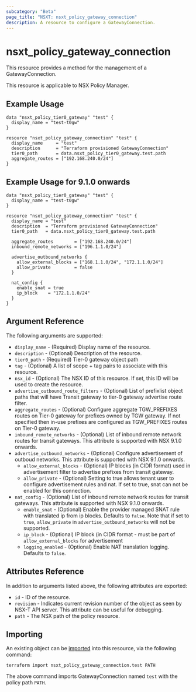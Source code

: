 ```yaml
---
subcategory: "Beta"
page_title: "NSXT: nsxt_policy_gateway_connection"
description: A resource to configure a GatewayConnection.
---
```


# nsxt_policy_gateway_connection

This resource provides a method for the management of a GatewayConnection.

This resource is applicable to NSX Policy Manager.

## Example Usage

```hcl
data "nsxt_policy_tier0_gateway" "test" {
  display_name = "test-t0gw"
}

resource "nsxt_policy_gateway_connection" "test" {
  display_name     = "test"
  description      = "Terraform provisioned GatewayConnection"
  tier0_path       = data.nsxt_policy_tier0_gateway.test.path
  aggregate_routes = ["192.168.240.0/24"]
}
```

## Example Usage for 9.1.0 onwards

```hcl
data "nsxt_policy_tier0_gateway" "test" {
  display_name = "test-t0gw"
}

resource "nsxt_policy_gateway_connection" "test" {
  display_name = "test"
  description  = "Terraform provisioned GatewayConnection"
  tier0_path   = data.nsxt_policy_tier0_gateway.test.path

  aggregate_routes        = ["192.168.240.0/24"]
  inbound_remote_networks = ["196.1.1.0/24"]

  advertise_outbound_networks {
    allow_external_blocks = ["168.1.1.0/24", "172.1.1.0/24"]
    allow_private         = false
  }

  nat_config {
    enable_snat = true
    ip_block    = "172.1.1.0/24"
  }
}
```

## Argument Reference

The following arguments are supported:

* `display_name` - (Required) Display name of the resource.
* `description` - (Optional) Description of the resource.
* `tier0_path` - (Required) Tier-0 gateway object path
* `tag` - (Optional) A list of scope + tag pairs to associate with this resource.
* `nsx_id` - (Optional) The NSX ID of this resource. If set, this ID will be used to create the resource.
* `advertise_outbound_route_filters` - (Optional) List of prefixlist object paths that will have Transit gateway to tier-0 gateway advertise route filter.
* `aggregate_routes` - (Optional) Configure aggregate TGW_PREFIXES routes on Tier-0 gateway for prefixes owned by TGW gateway.
If not specified then in-use prefixes are configured as TGW_PREFIXES routes on Tier-0 gateway.
* `inbound_remote_networks` - (Optional) List of inbound remote network routes for transit gateways. This attribute is supported with NSX 9.1.0 onwards.
* `advertise_outbound_networks` - (Optional) Configure advertisement of outboud networks. This attribute is supported with NSX 9.1.0 onwards.
  * `allow_external_blocks` - (Optional) IP blocks (in CIDR format) used in advertisement filter to advertise prefixes from transit gateway.
  * `allow_private` - (Optional) Setting to true allows tenant user to configure advertisement rules and nat. If set to true, snat can not be enabled for this connection.
* `nat_config` - (Optional) List of inbound remote network routes for transit gateways. This attribute is supported with NSX 9.1.0 onwards.
  * `enable_snat` - (Optional) Enable the provider managed SNAT rule with translated ip from ip blocks. Defaults to `false`. Note that if set to `true`, `allow_private` in `advertise_outbound_networks` will not be supported.
  * `ip_block` - (Optional) IP block (in CIDR format - must be part of `allow_external_blocks` for advertisement
  * `logging_enabled` - (Optional) Enable NAT translation logging. Defaults to `false`.

## Attributes Reference

In addition to arguments listed above, the following attributes are exported:

* `id` - ID of the resource.
* `revision` - Indicates current revision number of the object as seen by NSX-T API server. This attribute can be useful for debugging.
* `path` - The NSX path of the policy resource.

## Importing

An existing object can be [imported][docs-import] into this resource, via the following command:

[docs-import]: https://developer.hashicorp.com/terraform/cli/import

```shell
terraform import nsxt_policy_gateway_connection.test PATH
```

The above command imports GatewayConnection named `test` with the policy path `PATH`.
